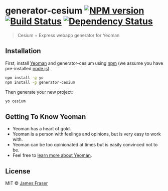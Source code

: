 # generator-cesium [![NPM version][npm-image]][npm-url] [![Build Status][travis-image]][travis-url] [![Dependency Status][daviddm-image]][daviddm-url]
> Cesium + Express webapp generator for Yeoman

## Installation

First, install [Yeoman](http://yeoman.io) and generator-cesium using [npm](https://www.npmjs.com/) (we assume you have pre-installed [node.js](https://nodejs.org/)).

```bash
npm install -g yo
npm install -g generator-cesium
```

Then generate your new project:

```bash
yo cesium
```

## Getting To Know Yeoman

 * Yeoman has a heart of gold.
 * Yeoman is a person with feelings and opinions, but is very easy to work with.
 * Yeoman can be too opinionated at times but is easily convinced not to be.
 * Feel free to [learn more about Yeoman](http://yeoman.io/).

## License

MIT © [James Fraser](https://www.wulfgar.pro)


[npm-image]: https://badge.fury.io/js/generator-cesium.svg
[npm-url]: https://npmjs.org/package/generator-cesium
[travis-image]: https://travis-ci.org/wulfgarpro/generator-cesium.svg?branch=master
[travis-url]: https://travis-ci.org/wulfgarpro/generator-cesium
[daviddm-image]: https://david-dm.org/wulfgarpro/generator-cesium.svg?theme=shields.io
[daviddm-url]: https://david-dm.org/wulfgarpro/generator-cesium
